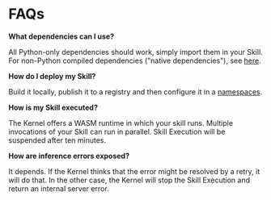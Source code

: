 # FAQs

**What dependencies can I use?**

All Python-only dependencies should work, simply import them in your Skill.
For non-Python compiled dependencies ("native dependencies"), see [here](03-core_concepts.md#wasm-component).

**How do I deploy my Skill?**

Build it locally, publish it to a registry and then configure it in a [namespaces](03-core_concepts.md#namespaces).

**How is my Skill executed?**

The Kernel offers a WASM runtime in which your skill runs.
Multiple invocations of your Skill can run in parallel.
Skill Execution will be suspended after ten minutes.

**How are inference errors exposed?**

It depends. If the Kernel thinks that the error might be resolved by a retry, it will do that.
In the other case, the Kernel will stop the Skill Execution and return an internal server error.
